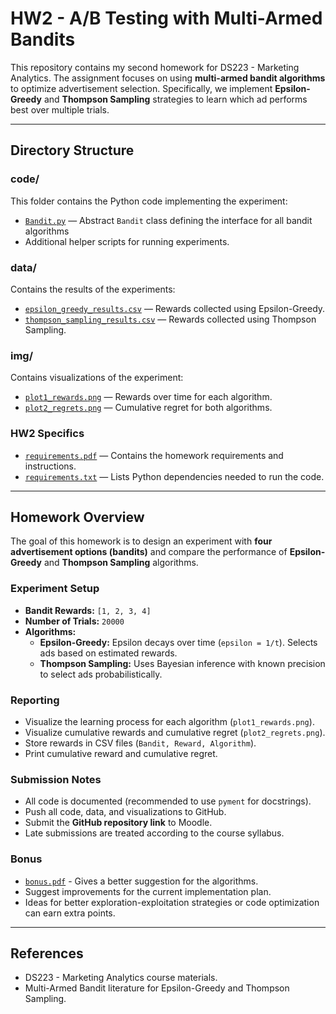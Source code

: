 # HW2 - A/B Testing with Multi-Armed Bandits

This repository contains my second homework for DS223 - Marketing Analytics. The assignment focuses on using **multi-armed bandit algorithms** to optimize advertisement selection. Specifically, we implement **Epsilon-Greedy** and **Thompson Sampling** strategies to learn which ad performs best over multiple trials.

---

## Directory Structure

### code/
This folder contains the Python code implementing the experiment:

- [`Bandit.py`](code/Bandit.py) — Abstract `Bandit` class defining the interface for all bandit algorithms
- Additional helper scripts for running experiments.

### data/
Contains the results of the experiments:

- [`epsilon_greedy_results.csv`](data/epsilon_greedy_results.csv) — Rewards collected using Epsilon-Greedy.
- [`thompson_sampling_results.csv`](data/thompson_sampling_results.csv) — Rewards collected using Thompson Sampling.

### img/
Contains visualizations of the experiment:

- [`plot1_rewards.png`](img/plot1_rewards.png) — Rewards over time for each algorithm.
- [`plot2_regrets.png`](img/plot2_regrets.png) — Cumulative regret for both algorithms.

### HW2 Specifics
- [`requirements.pdf`](HW2/requirements.pdf) — Contains the homework requirements and instructions.
- [`requirements.txt`](HW2/requirements.txt) — Lists Python dependencies needed to run the code.

---

## Homework Overview

The goal of this homework is to design an experiment with **four advertisement options (bandits)** and compare the performance of **Epsilon-Greedy** and **Thompson Sampling** algorithms.

### Experiment Setup

- **Bandit Rewards:** `[1, 2, 3, 4]`  
- **Number of Trials:** `20000`  
- **Algorithms:**
  - **Epsilon-Greedy:** Epsilon decays over time (`epsilon = 1/t`). Selects ads based on estimated rewards.
  - **Thompson Sampling:** Uses Bayesian inference with known precision to select ads probabilistically.

### Reporting

- Visualize the learning process for each algorithm (`plot1_rewards.png`).
- Visualize cumulative rewards and cumulative regret (`plot2_regrets.png`).
- Store rewards in CSV files (`Bandit, Reward, Algorithm`).
- Print cumulative reward and cumulative regret.

### Submission Notes

- All code is documented (recommended to use `pyment` for docstrings).  
- Push all code, data, and visualizations to GitHub.  
- Submit the **GitHub repository link** to Moodle.  
- Late submissions are treated according to the course syllabus.

### Bonus 

- [`bonus.pdf`](bonus/bonus.pdf) - Gives a better suggestion for the algorithms.
- Suggest improvements for the current implementation plan.  
- Ideas for better exploration-exploitation strategies or code optimization can earn extra points.

---

## References

- DS223 - Marketing Analytics course materials.  
- Multi-Armed Bandit literature for Epsilon-Greedy and Thompson Sampling.




